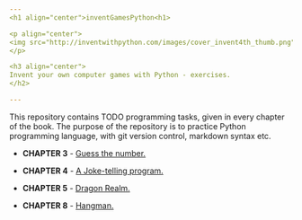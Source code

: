 ```yaml
---
<h1 align="center">inventGamesPython<h1>

<p align="center">
<img src="http://inventwithpython.com/images/cover_invent4th_thumb.png" width="150"/>
</p>

<h3 align="center">
Invent your own computer games with Python - exercises.
</h2>

---
```


This repository contains TODO programming tasks, given in every chapter of the book. The purpose of the repository is to practice Python programming language, with git version control, markdown syntax etc.

* **CHAPTER 3** - [Guess the number.](https://github.com/st33ze/inventGamesPython/tree/master/chapter_3/guess.py)

* **CHAPTER 4** - [A Joke-telling program.](https://github.com/st33ze/inventGamesPython/tree/master/chapter_4/jokes.py)

* **CHAPTER 5** - [Dragon Realm.](https://github.com/st33ze/inventGamesPython/tree/master/chapter_5/dragon.py)

* **CHAPTER 8** - [Hangman.](https://github.com/st33ze/inventGamesPython/tree/master/chapter_8)
